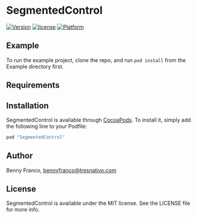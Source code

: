 # SegmentedControl

[![Version](https://img.shields.io/cocoapods/v/SegmentedControl.svg?style=flat)](http://cocoapods.org/pods/SegmentedControl)
[![license](https://img.shields.io/github/license/mashape/apistatus.svg)]()
[![Platform](https://img.shields.io/cocoapods/p/SegmentedControl.svg?style=flat)](http://cocoapods.org/pods/SegmentedControl)

## Example

To run the example project, clone the repo, and run `pod install` from the Example directory first.

## Requirements

## Installation

SegmentedControl is available through [CocoaPods](http://cocoapods.org). To install
it, simply add the following line to your Podfile:

```ruby
pod "SegmentedControl"
```

## Author

Benny Franco, bennyfranco@tresnativo.com

## License

SegmentedControl is available under the MIT license. See the LICENSE file for more info.
